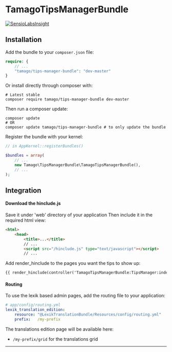 # TamagoTipsManagerBundle

[![SensioLabsInsight](https://insight.sensiolabs.com/projects/a4467ecd-4467-4551-bb58-7486d298d316/big.png)](https://insight.sensiolabs.com/projects/a4467ecd-4467-4551-bb58-7486d298d316)

## **Installation**

Add the bundle to your `composer.json` file:

```php
require: {
    // ...
    "tamago/tips-manager-bundle": "dev-master"
}
```

Or install directly through composer with:

```
# Latest stable
composer require tamago/tips-manager-bundle dev-master
```

Then run a composer update:

```
composer update
# OR
composer update tamago/tips-manager-bundle # to only update the bundle
```

Register the bundle with your kernel:

```php
// in AppKernel::registerBundles()

$bundles = array(
    // ...
    new Tamago\TipsManagerBundle\TamagoTipsManagerBundle(),
    // ...
);
```

## **Integration**

#### Download the hinclude.js

Save it under 'web' directory of your application
Then include it in the required html view:

```html
<html>
    <head>
        <title>...</title>
        // ...
        <script src="/hinclude.js" type="text/javascript"></script>
        // ...
```

Add render_hinclude to the pages you want the tips to show up:

```html
{{ render_hinclude(controller('TamagoTipsManagerBundle:TipsManager:index')) }}
```

#### Routing

To use the lexik based admin pages, add the routing file to your application:

```yml
# app/config/routing.yml
lexik_translation_edition:
    resource: "@LexikTranslationBundle/Resources/config/routing.yml"
    prefix:   /my-prefix
```

The translations edition page will be available here:

* `/my-prefix/grid` for the translations grid

___________________


